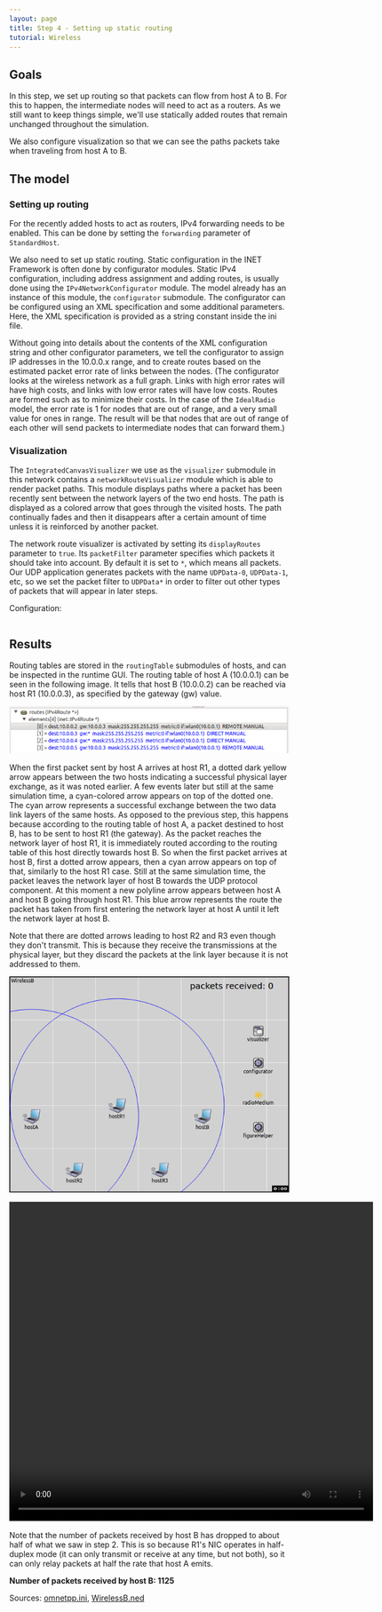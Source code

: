 ```yaml
---
layout: page
title: Step 4 - Setting up static routing
tutorial: Wireless
---
```



## Goals

In this step, we set up routing so that packets can flow from host A to B.
For this to happen, the intermediate nodes will need to act as a routers.
As we still want to keep things simple, we'll use statically added routes
that remain unchanged throughout the simulation.

We also configure visualization so that we can see the paths packets take
when traveling from host A to B.

## The model

### Setting up routing

For the recently added hosts to act as routers, IPv4 forwarding needs to be
enabled. This can be done by setting the `forwarding` parameter of
`StandardHost`.

We also need to set up static routing. Static configuration in the INET
Framework is often done by configurator modules. Static IPv4 configuration,
including address assignment and adding routes, is usually done using the
`IPv4NetworkConfigurator` module. The model already has an instance of this
module, the `configurator` submodule. The configurator can be configured
using an XML specification and some additional parameters. Here, the XML
specification is provided as a string constant inside the ini file.

Without going into details about the contents of the XML configuration
string and other configurator parameters, we tell the configurator to
assign IP addresses in the 10.0.0.x range, and to create routes based on
the estimated packet error rate of links between the nodes. (The
configurator looks at the wireless network as a full graph. Links with high
error rates will have high costs, and links with low error rates will have
low costs. Routes are formed such as to minimize their costs. In the case
of the `IdealRadio` model, the error rate is 1 for nodes that are out of
range, and a very small value for ones in range. The result will be that
nodes that are out of range of each other will send packets to intermediate
nodes that can forward them.)

### Visualization

The `IntegratedCanvasVisualizer` we use as the `visualizer` submodule in
this network contains a `networkRouteVisualizer` module which is able to render
packet paths. This module displays paths where a packet has been recently
sent between the network layers of the two end hosts. The path is displayed as
a colored arrow that goes through the visited hosts. The path continually
fades and then it disappears after a certain amount of time unless it is
reinforced by another packet.

The network route visualizer is activated by setting its `displayRoutes` parameter to `true`. Its `packetFilter`
parameter specifies which packets it should take into account. By default it is set
to `*`, which means all packets.
Our UDP application generates packets with the name `UDPData-0`,
`UDPData-1`, etc, so we set the packet filter to `UDPData*`
in order to filter out other types of packets that will appear in later
steps.


Configuration:

<p><pre class="snippet" src="../omnetpp.ini" from="\[Config Wireless04\]" until="####"></pre></p>

## Results

Routing tables are stored in the `routingTable` submodules of hosts, and
can be inspected in the runtime GUI. The routing table of host A (10.0.0.1)
can be seen in the following image. It tells that host B (10.0.0.2) can be
reached via host R1 (10.0.0.3), as specified by the gateway (gw) value.

<img src="wireless-step4-rt.png">

When the first packet sent by host A arrives at host R1, a dotted dark yellow arrow appears
between the two hosts indicating a successful physical layer exchange, as it was
noted earlier. A few events later but still at the same simulation time, a cyan-colored
arrow appears on top of the dotted one. The cyan arrow represents a successful
exchange between the two data link layers of the same hosts. As opposed to the
previous step, this happens because according to the routing table of host A, a
packet destined to host B, has to be sent to host R1 (the gateway). As the packet
reaches the network layer of host R1, it is immediately routed according to the
routing table of this host directly towards host B. So when the first packet arrives
at host B, first a dotted arrow appears, then a cyan arrow appears on top of that,
similarly to the host R1 case. Still at the same simulation time, the packet leaves
the network layer of host B towards the UDP protocol component. At this moment
a new polyline arrow appears between host A and host B going through host R1.
This blue arrow represents the route the packet has taken from first entering
the network layer at host A until it left the network layer at host B.

Note that there are dotted arrows leading to host R2 and R3 even though they don't
transmit. This is because they receive the transmissions at the physical layer,
but they discard the packets at the link layer because it is not addressed to
them.

<img src="step4_8.gif">
<!--TODO: remove-->

<video autoplay loop controls onclick="this.paused ? this.play() : this.pause();" src="step4-4-1.mp4" width="655" height="575"></video>
<!--internal video recording, playback speed 0.72, fadeOutMode animationTime, fadeOutTime 1.5s, normal run until event #184-->
<!--crop green background: top bottom left right 8 5 8 5 width 655-->

Note that the number of packets received by host B has dropped to about half
of what we saw in step 2. This is so because R1's NIC operates in half-duplex
mode (it can only transmit or receive at any time, but not both), so it can
only relay packets at half the rate that host A emits.

**Number of packets received by host B: 1125**

Sources: [omnetpp.ini](../omnetpp.ini), [WirelessB.ned](../WirelessB.ned)

